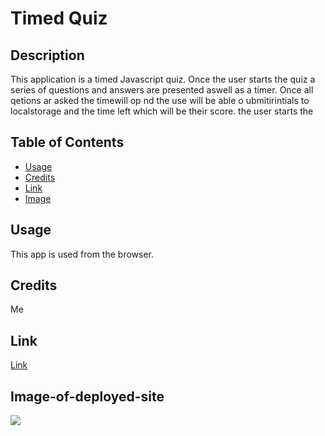 # Timed Quiz
  ## Description

  This application is a timed Javascript quiz. Once the user starts the quiz a series of questions and answers are presented aswell as a timer. Once all qetions ar asked the timewill op nd the use will be able o ubmitirintials to localstorage and the time left which will be their score. the user starts the 
  
  ## Table of Contents
  
  - [Usage](#usage)
  - [Credits](#credits)
  - [Link](#link)
  - [Image](#Image-of-deployed-site)
  
  ## Usage
  
  This app is used from the browser.
  
  ## Credits
  
  Me

  ## Link

  [Link]()

  ## Image-of-deployed-site
  ![](timedQuiz.png)
  
  
